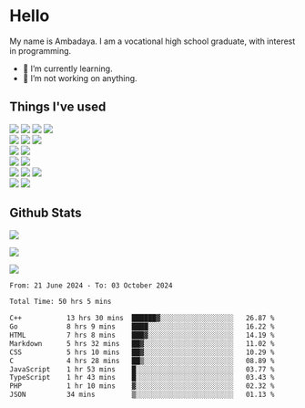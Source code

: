 # Hello

My name is Ambadaya. I am a vocational high school graduate, with interest in programming.

- 🌱 I’m currently learning.
- 🔭 I’m not working on anything.

## Things I've used
<p>
  <img src="https://img.shields.io/badge/HTML5-E34F26?style=for-the-badge&logo=html5&logoColor=white" />
  <img src="https://img.shields.io/badge/CSS-1572B6?style=for-the-badge&logo=css3&logoColor=white" />
  <img src="https://img.shields.io/badge/JavaScript-323330?style=for-the-badge&logo=javascript&logoColor=F7DF1E" />
  <img src="https://img.shields.io/badge/C%23-5C2D91?style=for-the-badge&logo=csharp&logoColor=white" />
  <br />
  <img src="https://img.shields.io/badge/Express%20js-000000?style=for-the-badge&logo=express&logoColor=white" />
  <img src="https://img.shields.io/badge/Jest-C21325?style=for-the-badge&logo=jest&logoColor=white" />
  <img src="https://img.shields.io/badge/React-61DAFB?logo=react&logoColor=000&style=for-the-badge">
  <br />
  <img src="https://img.shields.io/badge/Sass-CC6699?style=for-the-badge&logo=sass&logoColor=white" />
  <img src="https://img.shields.io/badge/Tailwind%20CSS-06B6D4?logo=tailwindcss&logoColor=fff&style=for-the-badge" />
  <br />
  <img src="https://img.shields.io/badge/SQL%20Server-CC2927?style=for-the-badge&logo=microsoft%20sql%20server&logoColor=white" />
  <img src="https://img.shields.io/badge/Apache-D22128?style=for-the-badge&logo=Apache&logoColor=white" />
  <br />
  <img src="https://img.shields.io/badge/Node%20js-339933?style=for-the-badge&logo=nodedotjs&logoColor=white" />
  <img src="https://img.shields.io/badge/pnpm-yellow?style=for-the-badge&logo=pnpm&logoColor=white" />
  <img src="https://img.shields.io/badge/GIT-E44C30?style=for-the-badge&logo=git&logoColor=white" />
  <br />
  <img src="https://img.shields.io/badge/VSCode-0078D4?style=for-the-badge&logo=visual%20studio%20code&logoColor=white" />
  <img src="https://img.shields.io/badge/Visual_Studio-5C2D91?style=for-the-badge&logo=visual%20studio&logoColor=white" />
</p>

## Github Stats
![](https://komarev.com/ghpvc/?username=vorkey&color=41B883&style=for-the-badge)

![](https://github-readme-stats.vercel.app/api?username=vorkey&show_icons=true&theme=vue-dark&include_all_commits=true&count_private=true)

![](https://github-readme-stats.vercel.app/api/top-langs/?username=vorkey&theme=vue-dark&count_private=true&langs_count=6&size_weight=0.75&count_weight=0.25&layout=compact)

<!-- 
- 👯 I’m looking to collaborate on ... 
- 🤔 I’m looking for help with ...
- 💬 Ask me about ...
- 📫 How to reach me: ...
- 😄 Pronouns: ...
- ⚡ Fun fact: ... -->

<!--START_SECTION:waka-->

```txt
From: 21 June 2024 - To: 03 October 2024

Total Time: 50 hrs 5 mins

C++           13 hrs 30 mins  ██████▓░░░░░░░░░░░░░░░░░░   26.87 %
Go            8 hrs 9 mins    ████░░░░░░░░░░░░░░░░░░░░░   16.22 %
HTML          7 hrs 8 mins    ███▓░░░░░░░░░░░░░░░░░░░░░   14.19 %
Markdown      5 hrs 32 mins   ██▓░░░░░░░░░░░░░░░░░░░░░░   11.02 %
CSS           5 hrs 10 mins   ██▓░░░░░░░░░░░░░░░░░░░░░░   10.29 %
C             4 hrs 28 mins   ██▒░░░░░░░░░░░░░░░░░░░░░░   08.89 %
JavaScript    1 hr 53 mins    █░░░░░░░░░░░░░░░░░░░░░░░░   03.77 %
TypeScript    1 hr 43 mins    █░░░░░░░░░░░░░░░░░░░░░░░░   03.43 %
PHP           1 hr 10 mins    ▓░░░░░░░░░░░░░░░░░░░░░░░░   02.32 %
JSON          34 mins         ▒░░░░░░░░░░░░░░░░░░░░░░░░   01.13 %
```

<!--END_SECTION:waka-->
